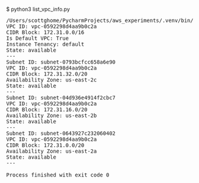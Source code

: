 
$ python3 list_vpc_info.py

<pre>
/Users/scottghome/PycharmProjects/aws_experiments/.venv/bin/python /Users/scottghome/PycharmProjects/aws_experiments/list_vpc_info.py 
VPC ID: vpc-0592298d4aa9b0c2a
CIDR Block: 172.31.0.0/16
Is Default VPC: True
Instance Tenancy: default
State: available
---
Subnet ID: subnet-0793bcfcc658a6e90
VPC ID: vpc-0592298d4aa9b0c2a
CIDR Block: 172.31.32.0/20
Availability Zone: us-east-2c
State: available
---
Subnet ID: subnet-04d936e4914f2cbc7
VPC ID: vpc-0592298d4aa9b0c2a
CIDR Block: 172.31.16.0/20
Availability Zone: us-east-2b
State: available
---
Subnet ID: subnet-0643927c232060402
VPC ID: vpc-0592298d4aa9b0c2a
CIDR Block: 172.31.0.0/20
Availability Zone: us-east-2a
State: available
---

Process finished with exit code 0
</pre>
